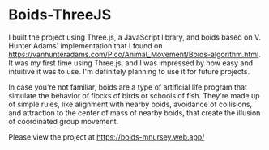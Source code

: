 # Boids-ThreeJS 

I built the project using Three.js, a JavaScript library, and boids based on V. Hunter Adams' implementation that I found on https://vanhunteradams.com/Pico/Animal_Movement/Boids-algorithm.html. It was my first time using Three.js, and I was impressed by how easy and intuitive it was to use. I'm definitely planning to use it for future projects.

In case you're not familiar, boids are a type of artificial life program that simulate the behavior of flocks of birds or schools of fish. They're made up of simple rules, like alignment with nearby boids, avoidance of collisions, and attraction to the center of mass of nearby boids, that create the illusion of coordinated group movement.

Please view the project at https://boids-mnursey.web.app/